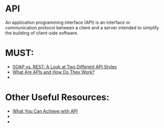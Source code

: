# API
An application programming interface (API) is an interface or communication protocol between a client and a server intended to simplify the building of client-side software.

# MUST:
<ul>
  <li><a href="https://www.evernote.com/shard/s386/u/0/sh/414fe5d6-c771-4d7d-a0ec-d15fd01ca178/ebcdfc6d13c0142806394db7c6f56e6f">SOAP vs. REST: A Look at Two Different API Styles</a></li>
  <li><a href="https://www.programmableweb.com/api-university/what-are-apis-and-how-do-they-work">What Are APIs and How Do They Work?</a></li>
  <li><a href=""> </a></li>
</ul>

# Other Useful Resources:
<ul>
  <li><a href="https://ifttt.com/discover">What You Can Achieve with API</a></li>
  <li><a href=""> </a></li>
  <li><a href=""> </a></li>
</ul
